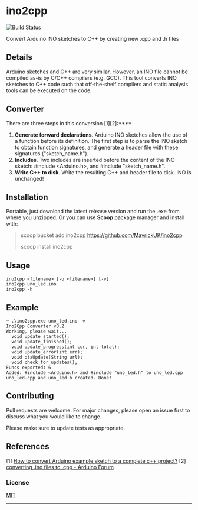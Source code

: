 # ino2cpp
[![Build Status](https://github.com/tj/commander.js/workflows/build/badge.svg)](https://github.com/tj/commander.js/actions?query=workflow%3A%22build%22)

Convert Arduino INO sketches to C++ by creating new .cpp and .h files


## Details

Arduino sketches and C++ are very similar.
However, an INO file cannot be compiled as-is by C/C++ compilers (e.g. GCC).
This tool converts INO sketches to C++ code such that off-the-shelf compilers and static analysis tools can be executed on the code.

## Converter
There are three steps in this conversion [1][2]:****
1. **Generate forward declarations**. Arduino INO sketches allow the use of a function before its definition. The first step is to parse the INO sketch to obtain function signatures, and generate a header file with these signatures ("sketch_name.h").
2. **Includes**. Two includes are inserted before the content of the INO sketch: #include <Arduino.h>, and #include "sketch_name.h".
3. **Write C++ to disk**. Write the resulting C++ and header file to disk. INO is unchanged!

## Installation
Portable, just download the latest release version and run the .exe from where you unzipped.
Or you can use **Scoop** package manager and install with:
>scoop bucket add ino2cpp https://github.com/MavrickUK/ino2cpp
> 
>scoop install ino2cpp
>
## Usage
```
ino2cpp <filename> [-o <filename>] [-v]
ino2cpp uno_led.ino
ino2cpp -h
```

## Example
```
➜ .\ino2cpp.exe uno_led.ino -v
Ino2Cpp Converter v0.2
Working, please wait...
  void update_started();
  void update_finished();
  void update_progress(int cur, int total);
  void update_error(int err);
  void otaUpdate(String url);
  void check_for_updates();
Funcs exported: 6
Added: #include <Arduino.h> and #include "uno_led.h" to uno_led.cpp
uno_led.cpp and uno_led.h created. Done!
```

## Contributing

Pull requests are welcome. For major changes, please open an issue first to discuss what you would like to change.

Please make sure to update tests as appropriate.

## References
[1] [How to convert Arduino example sketch to a complete c++ project?](https://arduino.stackexchange.com/questions/32998/how-to-convert-arduino-example-sketch-to-a-complete-c-project)
[2] [converting .ino files to .cpp - Arduino Forum](https://forum.arduino.cc/t/converting-ino-files-to-cpp/226366)

### License
[MIT](https://choosealicense.com/licenses/mit/)
****